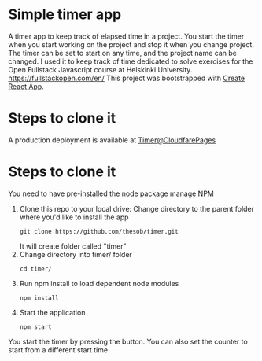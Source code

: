# Simple timer app

A timer app to keep track of elapsed time in a project. You start the timer when you start working on the project and stop it when you change project. The timer can be set to start on any time, and the project name can be changed.
I used it to keep track of time dedicated to solve exercises for the Open Fullstack Javascript course at Helskinki University. https://fullstackopen.com/en/
This project was bootstrapped with [Create React App](https://github.com/facebook/create-react-app).

# Steps to clone it
A production deployment is available at [Timer@CloudfarePages](https://timer-8lb.pages.dev/)

# Steps to clone it
You need to have pre-installed the node package manage [NPM](https://docs.npmjs.com/downloading-and-installing-node-js-and-npm)

1. Clone this repo to your local drive:
    Change directory to the parent folder where you'd like to install the app
    ```shell
    git clone https://github.com/thesob/timer.git
    ```
    It will create folder called "timer"
2. Change directory into timer/ folder
    ```shell
    cd timer/
    ```
3. Run npm install to load dependent node modules
    ```shell
    npm install
    ```
4. Start the application
    ```shell
    npm start
    ```
You start the timer by pressing the button. You can also set the counter to start from a different start time
